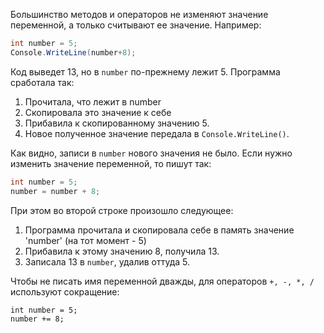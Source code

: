 Большинство методов и операторов не изменяют значение переменной, а только считывают ее значение. Например:
```csharp
int number = 5;
Console.WriteLine(number+8); 
```
Код выведет 13, но в `number` по-прежнему лежит 5. Программа сработала так:

1. Прочитала, что лежит в number
1. Скопировала это значение к себе 
1. Прибавила к скопированному значению 5.
1. Новое полученное значение передала в `Console.WriteLine()`.

Как видно, записи в `number` нового значения не было. Если нужно изменить значение переменной, то пишут так:
```csharp
int number = 5; 
number = number + 8;  
```
При этом во второй строке произошло следующее:

1. Программа прочитала и скопировала себе в память значение 'number' (на тот момент - 5)
1. Прибавила к этому значению 8, получила 13.
1. Записала 13 в `number`, удалив оттуда 5.

Чтобы не писать имя переменной дважды, для операторов `+, -, *, /` используют сокращение:
```
int number = 5;
number += 8;
```
